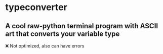 # typeconverter
A cool raw-python terminal program with ASCII art that converts your variable type 
---
❌ Not optimized, also can have errors

